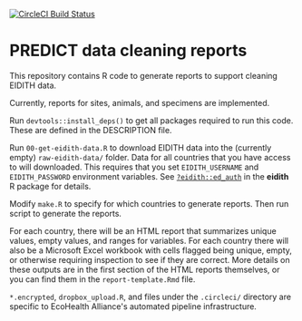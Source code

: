 [![CircleCI Build Status](https://circleci.com/gh/ecohealthalliance/eidith-cleaning-reports.svg?style=svg&circle-token=33f2118a7d105d8eddfe688e7cd626268dc6e4f1)](https://circleci.com/gh/ecohealthalliance/eidith-cleaning-reports)

# PREDICT data cleaning reports

This repository contains R code to generate reports to support cleaning EIDITH data.

Currently, reports for sites, animals, and specimens are implemented.

Run `devtools::install_deps()` to get all packages required to run this code.
These are defined in the DESCRIPTION file.

Run `00-get-eidith-data.R` to download EIDITH data into the (currently empty)
`raw-eidith-data/`
folder.  Data for all countries that you have access to will downloaded.
This requires that you set `EIDITH_USERNAME` and `EIDITH_PASSWORD`
environment variables.  See [`?eidith::ed_auth`](https://ecohealthalliance.github.io/eidith/reference/ed_auth.html) in the **eidith** R package for details.

Modify `make.R` to specify for which countries to generate reports. Then run
script to generate the reports.

For each country, there will be
an HTML report that summarizes unique values, empty values, and ranges for variables.  For each country there will also be
a Microsoft Excel workbook with cells flagged being unique, empty, or otherwise
requiring inspection to see if they are correct.  More details on these outputs
are in the first section of the HTML reports themselves, or you can find them
in the `report-template.Rmd` file.

`*.encrypted`, `dropbox_upload.R`, and files under the `.circleci/` directory are specific
to EcoHealth Alliance's automated pipeline infrastructure.





